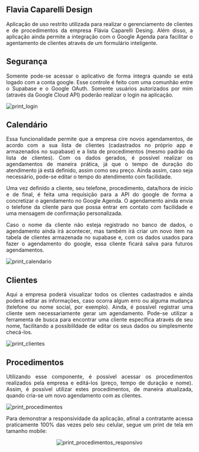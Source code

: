 <h2>Flavia Caparelli Design</h2> 
<p align='justify'>
Aplicação de uso restrito utilizada para realizar o gerenciamento de clientes e de procedimentos da empresa Flávia Caparelli Desing. Além disso, a aplicação ainda permite a integração com o Google Agenda para facilitar o agentamento de clientes através de um formulário inteligente.  
</p>

<h2 >Segurança </h2> 

<p align='justify'>
Somente pode-se acessar o aplicativo de forma íntegra quando se está logado com a conta google. Esse controle é feito com uma comunhão entre o Supabase e
o Google OAuth. Somente usuários autorizados por mim (através da Google Cloud API) poderão realizar o login na aplicação.</p>
<img src='https://github.com/Mognatti/FlaviaDesign/assets/103158596/d78aad6f-440d-4d0f-9d9d-9c718745d03a' alt='print_login' />

<h2>Calendário </h2> 
<p align='justify'>
Essa funcionalidade permite que a empresa cire novos agendamentos, de acordo com a sua lista de clientes (cadastrados no próprio app e armazenados 
no supabase) e a lista de procedimentos (mesmo padrão da lista de clientes). Com os dados gerados, é possível realizar os agendamentos de maneira prática,
já que o tempo de duração do atendimento já está definido, assim como seu preço. Ainda assim, caso seja necessário, pode-se editar o tempo do atendimento 
com facilidade.
</p>
<p align='justify'>
Uma vez definido a cliente, seu telefone, procedimento, data/hora de início e de final, é feita uma requisição para a API do google de forma a concretizar
o agendamento no Google Agenda. O agendamento ainda envia o telefone da cliente para que possa entrar em contato com facilidade e uma mensagem de confirmação
personalizada.
</p>
<p align='justify'>
Caso o nome da cliente não esteja registrado no banco de dados, o agendamento ainda irá acontecer, mas também irá criar um novo item na tabela de clientes
armazenada no supabase e, com os dados usados para fazer o agendamento do google, essa cliente ficará salva para futuros agendamentos.
</p>
<img src='https://github.com/Mognatti/FlaviaDesign/assets/103158596/3067744b-8c3a-4d15-8f51-1db3d92329e0' alt='print_calendario'/>

<h2>Clientes</h2> 
<p align='justify'>
Aqui a empresa poderá visualizar todos os clientes cadastrados e ainda poderá editar as informações, caso ocorra algum erro ou alguma mudança (telefone ou nome social,
por exemplo). Ainda, é possível registrar uma cliente sem necessariamente gerar um agendamento.
Pode-se utilizar a ferramenta de busca para encontrar uma cliente específica através de seu nome, facilitando a possiblildade de editar os seus dados ou simplesmente
checá-los. 
</p>
<img src='https://github.com/Mognatti/FlaviaDesign/assets/103158596/541c0938-0e40-45be-a86e-0a68e2614600' alt='print_clientes' />

<h2>Procedimentos</h2> 
<p align='justify'>
Utilizando esse componente, é possível acessar os procedimentos realizados pela empresa e editá-los (preço, tempo de duração e nome).
Assim, é possível utilizar estes procedimentos, de maneira atualizada, quando cria-se um novo agendamento com as clientes. </p>
<img src='https://github.com/Mognatti/FlaviaDesign/assets/103158596/cb141975-6da4-47b0-a6a1-790c45ba7088' alt='print_procedimentos' />

<p align='justify'>
Para demonstrar a responsividade da aplicação, afinal a contratante acessa praticamente 100% das vezes pelo seu celular, segue um print de tela em tamanho mobile: 
</p>
<div align='center'>
<img src='https://github.com/Mognatti/FlaviaDesign/assets/103158596/cd4a2706-8f6d-4c24-ba7e-1b4949b50687' alt='print_procedimentos_responsivo' />
</div>
